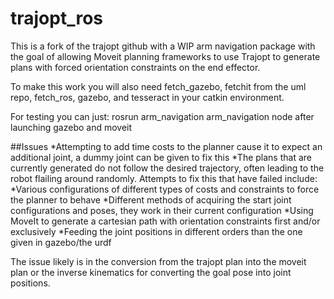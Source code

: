 # trajopt_ros

This is a fork of the trajopt github with a WIP arm navigation package with the goal of allowing Moveit planning frameworks to use Trajopt to generate plans with forced orientation constraints on the end effector.

To make this work you will also need fetch_gazebo, fetchit from the uml repo,  fetch_ros,  gazebo, and tesseract in your catkin environment. 

For testing you can just:
rosrun arm_navigation arm_navigation node
after launching gazebo and moveit

##Issues
*Attempting to add time costs to the planner cause it to expect an additional joint, a dummy joint can be given to fix this
*The plans that are currently generated do not follow the desired trajectory, often leading to the robot flailing around randomly.
Attempts to fix this that have failed include:
*Various configurations of different types of costs and constraints to force the planner to behave
*Different methods of acquiring the start joint configurations and poses, they work in their current configuration
*Using MoveIt to generate a cartesian path with orientation constraints first and/or exclusively
*Feeding the joint positions in different orders than the one given in gazebo/the urdf 

The issue likely is in the conversion from the trajopt plan into the moveit plan or the inverse kinematics for converting the goal pose into joint positions.